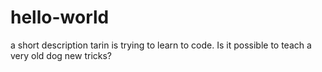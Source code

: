 # hello-world
a short description
tarin is trying to learn to code. Is it possible to teach a very old dog new tricks?
